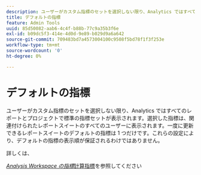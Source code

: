 ```yaml
---
description: ユーザーがカスタム指標のセットを選択しない限り、Analytics ではすべてのコンバージョンレポートでデフォルトの指標セットが表示されます。選択した指標は、関連付けられたレポートスイートのすべてのユーザーに表示されます。一度に更新できるレポートスイートのデフォルトの指標は 1 つだけです。これらの設定により、デフォルトの指標の表示順が保証されるわけではありません。
title: デフォルトの指標
feature: Admin Tools
uuid: 85d50082-aab6-4c4f-b88b-77c9a35b3f6e
exl-id: b09dc5f3-414e-4d0d-9e89-b029d9a6a642
source-git-commit: 709483bd7a4573004100c9508f5bd78f1f3f253e
workflow-type: tm+mt
source-wordcount: '0'
ht-degree: 0%

---
```


# デフォルトの指標

ユーザーがカスタム指標のセットを選択しない限り、Analytics ではすべてのレポートとプロジェクトで標準の指標セットが表示されます。選択した指標は、関連付けられたレポートスイートのすべてのユーザーに表示されます。一度に更新できるレポートスイートのデフォルトの指標は 1 つだけです。これらの設定により、デフォルトの指標の表示順が保証されるわけではありません。

詳しくは、

*[Analysis Workspace の指標](/help/analyze/analysis-workspace/components/apply-create-metrics.md)*[計算指標](/help/components/c-calcmetrics/cm-overview.md)を参照してください
